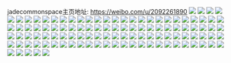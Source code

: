 jadecommonspace主页地址: https://weibo.com/u/2092261890 
![](https://wx4.sinaimg.cn/mw2000/7cb56202gy1h9fbi0wluyj22c0340kjm.jpg) 
![](https://wx4.sinaimg.cn/mw2000/7cb56202gy1h9ex5rq3wbj22c03404qq.jpg) 
![](https://wx4.sinaimg.cn/mw2000/7cb56202gy1h9ex5q3hq4j23402c0kjn.jpg) 
![](https://wx4.sinaimg.cn/mw2000/7cb56202gy1h9e6u3di9jj225137kx6r.jpg) 
![](https://wx4.sinaimg.cn/mw2000/7cb56202gy1h9e6u4muk3j21pw2ku1ky.jpg) 
![](https://wx4.sinaimg.cn/mw2000/7cb56202gy1h9e6uanluwj225137ke85.jpg) 
![](https://wx4.sinaimg.cn/mw2000/7cb56202gy1h9e6ubum4hj20zk1hcqrq.jpg) 
![](https://wx4.sinaimg.cn/mw2000/7cb56202gy1h9e6uh562pj223u35su10.jpg) 
![](https://wx4.sinaimg.cn/mw2000/7cb56202gy1h9e6ujykv0j21o0280qv5.jpg) 
![](https://wx4.sinaimg.cn/mw2000/7cb56202gy1h9e6txux1rj23bg4z6qve.jpg) 
![](https://wx4.sinaimg.cn/mw2000/7cb56202gy1h9e6uzz4qij24mo334u14.jpg) 
![](https://wx4.sinaimg.cn/mw2000/7cb56202gy1h9e6x22didj22c0340qv7.jpg) 
![](https://wx4.sinaimg.cn/mw2000/7cb56202gy1h9e6wsf1wzj21sc2dsx6q.jpg) 
![](https://wx4.sinaimg.cn/mw2000/7cb56202gy1h989uu9ng8j20u00u0wh8.jpg) 
![](https://wx4.sinaimg.cn/mw2000/7cb56202gy1h8xxdw3e9aj22c0340npf.jpg) 
![](https://wx4.sinaimg.cn/mw2000/7cb56202gy1h8xxdyxsiwj22c0340u0y.jpg) 
![](https://wx4.sinaimg.cn/mw2000/7cb56202gy1h8qwko9i3xj21o0280e81.jpg) 
![](https://wx4.sinaimg.cn/mw2000/7cb56202gy1h8qwktrwn2j22c03401kz.jpg) 
![](https://wx4.sinaimg.cn/mw2000/7cb56202gy1h8qwll946gj22c0340npe.jpg) 
![](https://wx4.sinaimg.cn/mw2000/7cb56202gy1h8pvqdok7jj22c03404qr.jpg) 
![](https://wx4.sinaimg.cn/mw2000/7cb56202gy1h8pvqjgqcbj22c0340e83.jpg) 
![](https://wx4.sinaimg.cn/mw2000/7cb56202gy1h8pvqkps0qj20jx0zewit.jpg) 
![](https://wx4.sinaimg.cn/mw2000/7cb56202gy1h8ig5r0pgfj20u00maq6t.jpg) 
![](https://wx4.sinaimg.cn/mw2000/7cb56202gy1h8ig5bz63uj20v910un3v.jpg) 
![](https://wx4.sinaimg.cn/mw2000/7cb56202gy1h7y3zz7tabj22c0340x6q.jpg) 
![](https://wx4.sinaimg.cn/mw2000/7cb56202gy1h7x15p4iosj22c02c0e85.jpg) 
![](https://wx4.sinaimg.cn/mw2000/7cb56202gy1h7thpgww2tj24mo334qv7.jpg) 
![](https://wx4.sinaimg.cn/mw2000/7cb56202gy1h7thphkrdrj20zi1beag3.jpg) 
![](https://wx4.sinaimg.cn/mw2000/7cb56202gy1h7thpngq2tj23344mob2e.jpg) 
![](https://wx4.sinaimg.cn/mw2000/7cb56202gy1h7fq9i7x6cj22c0340qv6.jpg) 
![](https://wx4.sinaimg.cn/mw2000/7cb56202gy1h7fq9j6v0nj227n2y7b29.jpg) 
![](https://wx4.sinaimg.cn/mw2000/7cb56202gy1h7fq9gc3n0j224o2u71kx.jpg) 
![](https://wx4.sinaimg.cn/mw2000/7cb56202gy1h7fq9jx3wuj21xi2kp4qp.jpg) 
![](https://wx4.sinaimg.cn/mw2000/7cb56202gy1h767totc5mj22c0340kjo.jpg) 
![](https://wx4.sinaimg.cn/mw2000/7cb56202gy1h767trx3t1j21o0280qv6.jpg) 
![](https://wx4.sinaimg.cn/mw2000/7cb56202gy1h767tvzs77j227h2xzb2c.jpg) 
![](https://wx4.sinaimg.cn/mw2000/7cb56202gy1h767tzeqtrj21o0280npe.jpg) 
![](https://wx4.sinaimg.cn/mw2000/7cb56202gy1h767u38qlij22c03407wj.jpg) 
![](https://wx4.sinaimg.cn/mw2000/7cb56202gy1h743t15cp1j22c0340qk9.jpg) 
![](https://wx4.sinaimg.cn/mw2000/7cb56202gy1h6vrzyllkxj21k522vb29.jpg) 
![](https://wx4.sinaimg.cn/mw2000/7cb56202gy1h6vstytn4uj22c0340e82.jpg) 
![](https://wx4.sinaimg.cn/mw2000/7cb56202gy1h6uqeizlsfj21xo2kwx4l.jpg) 
![](https://wx4.sinaimg.cn/mw2000/7cb56202gy1h6uqei9cnzj22c033y4qq.jpg) 
![](https://wx4.sinaimg.cn/mw2000/7cb56202gy1h6uqejxp1cj21zd2n5nm9.jpg) 
![](https://wx4.sinaimg.cn/mw2000/7cb56202gy1h6tsw6fecdj22c03404bk.jpg) 
![](https://wx4.sinaimg.cn/mw2000/7cb56202gy1h6tswg44imj21tk2ff4qq.jpg) 
![](https://wx4.sinaimg.cn/mw2000/7cb56202gy1h6tsw3p63oj22c03404qs.jpg) 
![](https://wx4.sinaimg.cn/mw2000/7cb56202gy1h6tswn7ocij22c0340b2b.jpg) 
![](https://wx4.sinaimg.cn/mw2000/7cb56202gy1h6tsxf0fyyj22c0340qvb.jpg) 
![](https://wx4.sinaimg.cn/mw2000/7cb56202gy1h6tsxgbc7nj219e0xxwr0.jpg) 
![](https://wx4.sinaimg.cn/mw2000/7cb56202gy1h6tsxm3rrgj22c0340u0z.jpg) 
![](https://wx4.sinaimg.cn/mw2000/7cb56202gy1h6tsxopi7tj23402c0kjl.jpg) 
![](https://wx4.sinaimg.cn/mw2000/7cb56202gy1h69truk93sj229c30gkjm.jpg) 
![](https://wx4.sinaimg.cn/mw2000/7cb56202gy1h69trx7yadj231329tb2a.jpg) 
![](https://wx4.sinaimg.cn/mw2000/7cb56202gy1h69ts6lflej22c03404qr.jpg) 
![](https://wx4.sinaimg.cn/mw2000/7cb56202gy1h69ts1xe4xj23402c0u0z.jpg) 
![](https://wx4.sinaimg.cn/mw2000/7cb56202gy1h69trrhimvj21j62psnpf.jpg) 
![](https://wx4.sinaimg.cn/mw2000/7cb56202gy1h69ts9f0rgj22c0340x6p.jpg) 
![](https://wx4.sinaimg.cn/mw2000/7cb56202gy1h634pm8ipxj20zk1bedgw.jpg) 
![](https://wx4.sinaimg.cn/mw2000/7cb56202gy1h634plpm4sj22o03k0q6v.jpg) 
![](https://wx4.sinaimg.cn/mw2000/7cb56202gy1h634pmpgx0j20zk1begmg.jpg) 
![](https://wx4.sinaimg.cn/mw2000/7cb56202gy1h62si86tp0j22c0340qv5.jpg) 
![](https://wx4.sinaimg.cn/mw2000/7cb56202gy1h62sialbltj21mc25r7wh.jpg) 
![](https://wx4.sinaimg.cn/mw2000/7cb56202gy1h62si6glzhj22dc35rx6p.jpg) 
![](https://wx4.sinaimg.cn/mw2000/7cb56202gy1h62sics8ucj21h31yrn46.jpg) 
![](https://wx4.sinaimg.cn/mw2000/7cb56202gy1h62sieocaqj21lc24idm0.jpg) 
![](https://wx4.sinaimg.cn/mw2000/7cb56202gy1h62sj8t3pfj22dc35ru0x.jpg) 
![](https://wx4.sinaimg.cn/mw2000/7cb56202gy1h5cy6eqpv1j22c0340qv6.jpg) 
![](https://wx4.sinaimg.cn/mw2000/7cb56202gy1h5cy6d4p5aj22c0340u0y.jpg) 
![](https://wx4.sinaimg.cn/mw2000/7cb56202gy1h5cy6ka4n7j22c0340e82.jpg) 
![](https://wx4.sinaimg.cn/mw2000/7cb56202gy1h5cy6gyre0j224r2uc4qr.jpg) 
![](https://wx4.sinaimg.cn/mw2000/7cb56202gy1h5cy69g559j22c0340qv6.jpg) 
![](https://wx4.sinaimg.cn/mw2000/7cb56202gy1h5cy6iivcoj23402c0qv6.jpg) 
![](https://wx4.sinaimg.cn/mw2000/7cb56202gy1h5a2l48gslj22c0340u0y.jpg) 
![](https://wx4.sinaimg.cn/mw2000/7cb56202gy1h5a2ld1c1fj22c0340b2a.jpg) 
![](https://wx4.sinaimg.cn/mw2000/7cb56202gy1h5a2lafo0jj22c0340npe.jpg) 
![](https://wx4.sinaimg.cn/mw2000/7cb56202gy1h5a2l6qif8j21j62pse82.jpg) 
![](https://wx4.sinaimg.cn/mw2000/7cb56202gy1h5a2l8fgjxj22c0340kjm.jpg) 
![](https://wx4.sinaimg.cn/mw2000/7cb56202gy1h56i7vzie0j20v91voe3l.jpg) 
![](https://wx4.sinaimg.cn/mw2000/7cb56202gy1h55lpjkkp3j22c0340u0y.jpg) 
![](https://wx4.sinaimg.cn/mw2000/7cb56202gy1h55lpnst9xj22c0340hdu.jpg) 
![](https://wx4.sinaimg.cn/mw2000/7cb56202gy1h55lpalni0j23402c0u0y.jpg) 
![](https://wx4.sinaimg.cn/mw2000/7cb56202gy1h55lps8klbj22c03401ky.jpg) 
![](https://wx4.sinaimg.cn/mw2000/7cb56202gy1h55lpvuyjxj22c0340qv5.jpg) 
![](https://wx4.sinaimg.cn/mw2000/7cb56202gy1h5327j45eyj22d2340e83.jpg) 
![](https://wx4.sinaimg.cn/mw2000/7cb56202gy1h5327lmru0j22d2340kjo.jpg) 
![](https://wx4.sinaimg.cn/mw2000/7cb56202gy1h4y9i5cmk2j22c03404qq.jpg) 
![](https://wx4.sinaimg.cn/mw2000/7cb56202gy1h4y9hw5bbrj22c0340b2a.jpg) 
![](https://wx4.sinaimg.cn/mw2000/7cb56202gy1h4y9i6a87cj229h1p3b29.jpg) 
![](https://wx4.sinaimg.cn/mw2000/7cb56202gy1h4y9i2pw9bj22c0340npe.jpg) 
![](https://wx4.sinaimg.cn/mw2000/7cb56202gy1h4fw6p4ikvj21310ly7c8.jpg) 
![](https://wx4.sinaimg.cn/mw2000/7cb56202gy1h4fw6ui4x1j22c03407wj.jpg) 
![](https://wx4.sinaimg.cn/mw2000/7cb56202gy1h4fw74cyjdj22c0340b2a.jpg) 
![](https://wx4.sinaimg.cn/mw2000/7cb56202gy1h4fw7pko84j20nx061q4a.jpg) 
![](https://wx4.sinaimg.cn/mw2000/7cb56202gy1h47uz9l7sej22c0340npd.jpg) 
![](https://wx4.sinaimg.cn/mw2000/7cb56202gy1h47uzawm07j22c03401ii.jpg) 
![](https://wx4.sinaimg.cn/mw2000/7cb56202gy1h47uz7caaij22c0340e5x.jpg) 
![](https://wx4.sinaimg.cn/mw2000/7cb56202gy1h47uzcl81kj22c03407wh.jpg) 
![](https://wx4.sinaimg.cn/mw2000/7cb56202gy1h47uzeide7j22c0340b29.jpg) 
![](https://wx4.sinaimg.cn/mw2000/7cb56202gy1h47uzgnzdyj22c0340hdt.jpg) 
![](https://wx4.sinaimg.cn/mw2000/7cb56202gy1h3yskqamvhj20i20ml78g.jpg) 
![](https://wx4.sinaimg.cn/mw2000/7cb56202gy1h3yskqpnigj20p00kv7bp.jpg) 
![](https://wx4.sinaimg.cn/mw2000/7cb56202gy1h3m5hepp7yj22ps1j6qv5.jpg) 
![](https://wx4.sinaimg.cn/mw2000/7cb56202gy1h3m5hcwe74j22ps1j6qv5.jpg) 
![](https://wx4.sinaimg.cn/mw2000/7cb56202gy1h3m5hf3t3jj22ps1j6e24.jpg) 
![](https://wx4.sinaimg.cn/mw2000/7cb56202gy1h3m5hfnpchj22ps1j6e81.jpg) 
![](https://wx4.sinaimg.cn/mw2000/7cb56202gy1h3m5hgbze4j22ps1j67wh.jpg) 
![](https://wx4.sinaimg.cn/mw2000/7cb56202gy1h3m5ib1y5gj22ps1j67wh.jpg) 
![](https://wx4.sinaimg.cn/mw2000/7cb56202gy1h3m5i01iqdj23402c0x6p.jpg) 
